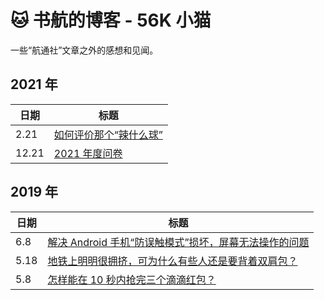 # 🐱 书航的博客 - 56K 小猫

一些“航通社”文章之外的感想和见闻。

## 2021 年

| 日期  | 标题                                      |
| ----- | ----------------------------------------- |
| 2.21  | [如何评价那个“辣什么球”](/blog/2021/0221) |
| 12.21 | [2021 年度问卷]((/blog/2021/1221))        |

## 2019 年

| 日期 | 标题                                                         |
| ---- | ------------------------------------------------------------ |
| 6.8  | [解决 Android 手机“防误触模式”损坏，屏幕无法操作的问题](/blog/2019/0608) |
| 5.18 | [地铁上明明很拥挤，可为什么有些人还是要背着双肩包？](/blog/2019/0518) |
| 5.8  | [怎样能在 10 秒内抢完三个滴滴红包？](/blog/2019/0508)        |


